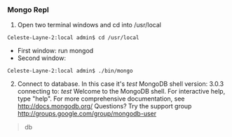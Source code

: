 ### Mongo Repl

1. Open two terminal windows and cd into /usr/local
```
Celeste-Layne-2:local admin$ cd /usr/local
```
+ First window: run mongod
+ Second window:
```
Celeste-Layne-2:local admin$ ./bin/mongo
```
2. Connect to database. In this case it's _test_
MongoDB shell version: 3.0.3
connecting to: _test_
Welcome to the MongoDB shell.
For interactive help, type "help".
For more comprehensive documentation, see
	http://docs.mongodb.org/
Questions? Try the support group
	http://groups.google.com/group/mongodb-user
> db
